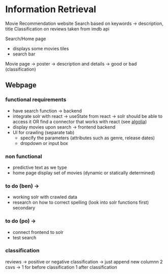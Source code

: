 # Information Retrieval
Movie Recommendation website
Search based on keywords -> description, title 
Classification on reviews taken from imdb api 

Search/Home page
- displays some movies tiles
- search bar

Movie page
-> poster
-> description and details
-> good or bad (classification)

## Webpage
### functional requirements
- have search function -> backend
- integrate solr with react -> useState from react -> solr should be able to access it OR find a connector that works with react (see [algolia](https://blog.openreplay.com/full-text-search-in-react-with-algolia-and-firestore/))
- display movies upon search -> frontend backend
- UI for crawling (separate tab)
    - specify the parameters (attributes such as genre, release dates)
    - dropdown or input box

### non functional
- predictive text as we type
- home page display set of movies (dynamic or statically determined)

### to do (ben) -> 
- working solr with crawled data
- research on how to correct spelling (look into solr functions first) secondary

### to do (po) -> 
- connect frontend to solr
- test search



### classification
reviews -> positive or negative
classification -> just append new columnn
2 csvs -> 1 for before classification 1 after classification